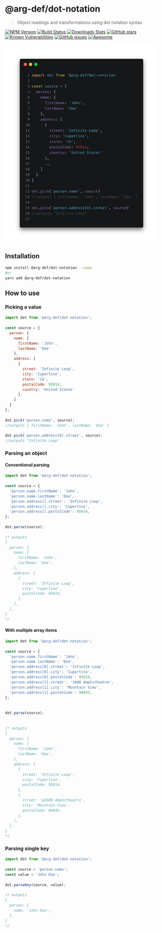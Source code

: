 # @arg-def/dot-notation

> Object readings and transformations using dot notation syntax

[![NPM Version][npm-image]][npm-url]
[![Build Status][travis-image]][travis-url]
[![Downloads Stats][npm-downloads]][npm-url]
[![GitHub stars][stars-image]][stars-url]
[![Known Vulnerabilities][vulnerabilities-image]][vulnerabilities-url]
[![GitHub issues][issues-image]][issues-url]
[![Awesome][awesome-image]][awesome-url]


![](dot-notation.png)

## Installation

```sh
npm install @arg-def/dot-notation --save
#or
yarn add @arg-def/dot-notation
```

## How to use

### Picking a value

```js
import dot from '@arg-def/dot-notation';

const source = {
  person: {
    name: {
      firstName: 'John',
      lastName: 'Doe'
    },
    address: [
      {
        street: 'Infinite Loop',
        city: 'Cupertino',
        state: 'CA',
        postalCode: 95014,
        country: 'United States'
      },
    ]
  }
};

dot.pick('person.name', source);
//outputs { firstName: 'John', lastName: 'Doe' }

dot.pick('person.address[0].street', source);
//outputs "Infinite Loop"
```

### Parsing an object

#### Conventional parsing

```js
import dot from '@arg-def/dot-notation';

const source = {
  'person.name.firstName': 'John',
  'person.name.lastName': 'Doe',
  'person.address[].street': 'Infinite Loop',
  'person.address[].city': 'Cupertino',
  'person.address[].postalCode': 95014,
};

dot.parse(source);

/* outputs
{
  person: {
    name: {
      firstName: 'John',
      lastName: 'Doe',
    },
    address: [
      {
        street: 'Infinite Loop',
        city: 'Cupertino',
        postalCode: 95014,
      },
    ],
  },
}
*/
```

#### With multiple array items

```js
import dot from '@arg-def/dot-notation';

const source = {
  'person.name.firstName': 'John',
  'person.name.lastName': 'Doe',
  'person.address[0].street': 'Infinite Loop',
  'person.address[0].city': 'Cupertino',
  'person.address[0].postalCode': 95014,
  'person.address[1].street': '1600 Amphitheatre',
  'person.address[1].city': 'Mountain View',
  'person.address[1].postalCode': 94043,
};


dot.parse(source);


/* outputs
{
  person: {
    name: {
      firstName: 'John',
      lastName: 'Doe',
    },
    address: [
      {
        street: 'Infinite Loop',
        city: 'Cupertino',
        postalCode: 95014,
      },
      {
        street: 'g1600 Amphitheatre',
        city: 'Mountain View',
        postalCode: 94043,
      },
    ],
  },
}
*/
```

### Parsing single key


```js
import dot from '@arg-def/dot-notation';

const source = 'person.name';
const value = 'John Doe';

dot.parseKey(source, value);

/* outputs
{
  person: {
    name: 'John Doe',
  },
}
*/
```


<!-- Markdown link & img dfn's -->
[npm-image]: https://img.shields.io/npm/v/@arg-def/dot-notation.svg?style=flat-square
[npm-url]: https://npmjs.org/package/@arg-def/dot-notation
[npm-downloads]: https://img.shields.io/npm/dm/@arg-def/dot-notation.svg?style=flat-square
[travis-image]: https://img.shields.io/travis/dbader/node-datadog-metrics/master.svg?style=flat-square
[travis-url]: https://travis-ci.org/dbader/node-datadog-metrics
[stars-image]: https://img.shields.io/github/stars/args-def/dot-notation.svg
[stars-url]: https://github.com/args-def/dot-notation/stargazers
[vulnerabilities-image]: https://snyk.io/test/github/args-def/dot-notation/badge.svg
[vulnerabilities-url]: https://snyk.io/test/github/args-def/dot-notation
[issues-image]: https://img.shields.io/github/issues/args-def/dot-notation.svg
[issues-url]: https://github.com/args-def/dot-notation/issues
[awesome-image]: https://cdn.rawgit.com/sindresorhus/awesome/d7305f38d29fed78fa85652e3a63e154dd8e8829/media/badge.svg
[awesome-url]: https://github.com/themgoncalves/react-loadable-ssr-addon